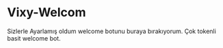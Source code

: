 # Vixy-Welcom

Sizlerle Ayarlamış oldum welcome botunu buraya bırakıyorum.
Çok tokenli basit welcome bot.
